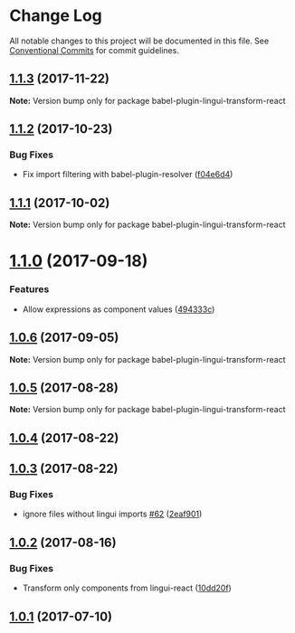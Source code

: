 # Change Log

All notable changes to this project will be documented in this file.
See [Conventional Commits](https://conventionalcommits.org) for commit guidelines.

<a name="1.1.3"></a>
## [1.1.3](https://github.com/lingui/js-lingui/compare/babel-plugin-lingui-transform-react@1.1.2...babel-plugin-lingui-transform-react@1.1.3) (2017-11-22)




**Note:** Version bump only for package babel-plugin-lingui-transform-react

<a name="1.1.2"></a>
## [1.1.2](https://github.com/lingui/js-lingui/compare/babel-plugin-lingui-transform-react@1.1.1...babel-plugin-lingui-transform-react@1.1.2) (2017-10-23)


### Bug Fixes

* Fix import filtering with babel-plugin-resolver ([f04e6d4](https://github.com/lingui/js-lingui/commit/f04e6d4))




<a name="1.1.1"></a>
## [1.1.1](https://github.com/lingui/js-lingui/compare/babel-plugin-lingui-transform-react@1.1.0...babel-plugin-lingui-transform-react@1.1.1) (2017-10-02)




**Note:** Version bump only for package babel-plugin-lingui-transform-react

<a name="1.1.0"></a>
# [1.1.0](https://github.com/lingui/js-lingui/compare/babel-plugin-lingui-transform-react@1.0.6...babel-plugin-lingui-transform-react@1.1.0) (2017-09-18)


### Features

* Allow expressions as component values ([494333c](https://github.com/lingui/js-lingui/commit/494333c))




<a name="1.0.6"></a>
## [1.0.6](https://github.com/lingui/js-lingui/compare/babel-plugin-lingui-transform-react@1.0.5...babel-plugin-lingui-transform-react@1.0.6) (2017-09-05)




**Note:** Version bump only for package babel-plugin-lingui-transform-react

<a name="1.0.5"></a>
## [1.0.5](https://github.com/lingui/js-lingui/compare/babel-plugin-lingui-transform-react@1.0.5-0...babel-plugin-lingui-transform-react@1.0.5) (2017-08-28)




**Note:** Version bump only for package babel-plugin-lingui-transform-react

<a name="1.0.4"></a>
## [1.0.4](https://github.com/lingui/js-lingui/compare/babel-plugin-lingui-transform-react@1.0.3...babel-plugin-lingui-transform-react@1.0.4) (2017-08-22)




<a name="1.0.3"></a>
## [1.0.3](https://github.com/lingui/js-lingui/compare/babel-plugin-lingui-transform-react@1.0.2...babel-plugin-lingui-transform-react@1.0.3) (2017-08-22)


### Bug Fixes

* ignore files without lingui imports [#62](https://github.com/lingui/js-lingui/issues/62) ([2eaf901](https://github.com/lingui/js-lingui/commit/2eaf901))




<a name="1.0.2"></a>
## [1.0.2](https://github.com/lingui/js-lingui/compare/babel-plugin-lingui-transform-react@1.0.1...babel-plugin-lingui-transform-react@1.0.2) (2017-08-16)


### Bug Fixes

* Transform only components from lingui-react ([10dd20f](https://github.com/lingui/js-lingui/commit/10dd20f))




<a name="1.0.1"></a>
## [1.0.1](https://github.com/lingui/js-lingui/compare/babel-plugin-lingui-transform-react@1.0.0...babel-plugin-lingui-transform-react@1.0.1) (2017-07-10)
